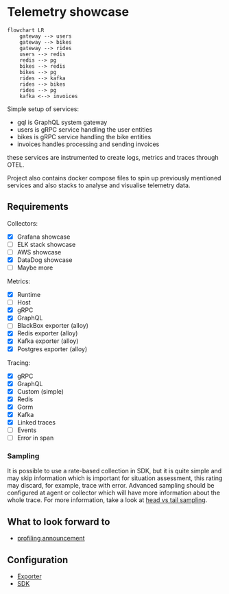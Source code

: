 # Telemetry showcase

```mermaid
flowchart LR
    gateway --> users
    gateway --> bikes
    gateway --> rides
    users --> redis
    redis --> pg
    bikes --> redis
    bikes --> pg
    rides --> kafka
    rides --> bikes
    rides --> pg
    kafka <--> invoices
```

Simple setup of services:
- gql is GraphQL system gateway
- users is gRPC service handling the user entities
- bikes is gRPC service handling the bike entities
- invoices handles processing and sending invoices

these services are instrumented to create logs, metrics and traces through OTEL.

Project also contains docker compose files to spin up previously mentioned services and also stacks to
analyse and visualise telemetry data.

## Requirements

Collectors:
- [x] Grafana showcase
- [ ] ELK stack showcase
- [ ] AWS showcase
- [x] DataDog showcase
- [ ] Maybe more

Metrics:
- [x] Runtime
- [ ] Host
- [x] gRPC
- [x] GraphQL
- [ ] BlackBox exporter (alloy)
- [x] Redis exporter (alloy)
- [x] Kafka exporter (alloy)
- [x] Postgres exporter (alloy)

Tracing:
- [x] gRPC
- [x] GraphQL
- [x] Custom (simple)
- [x] Redis
- [x] Gorm
- [x] Kafka
- [x] Linked traces
- [ ] Events
- [ ] Error in span

### Sampling

It is possible to use a rate-based collection in SDK, but it is quite simple
and may skip information which is important for situation assessment, this rating may discard, for example,
trace with error.
Advanced sampling should be configured at agent or collector which will have more information
about the whole trace.
For more information, take a look at [head vs tail sampling](https://opentelemetry.io/docs/concepts/sampling/#head-sampling).

## What to look forward to

- [profiling announcement](https://opentelemetry.io/blog/2024/profiling/)

## Configuration

- [Exporter](https://opentelemetry.io/docs/specs/otel/protocol/exporter/)
- [SDK](https://opentelemetry.io/docs/specs/otel/configuration/sdk-environment-variables/#general-sdk-configuration)
